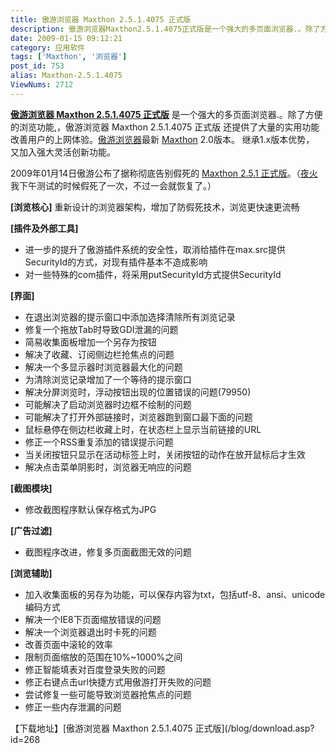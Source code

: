 ```yaml
---
title: 傲游浏览器 Maxthon 2.5.1.4075 正式版
description: 傲游浏览器Maxthon2.5.1.4075正式版是一个强大的多页面浏览器.。除了方便的浏览功能,，傲游浏览器Maxthon2.5.1.4075正式版还提供了大量的实用功能改善用户的上网体验。傲游浏览器最新Maxthon2.0版本。继承1.x版本优势，又加入强大灵活创新功能。2009年01月14日傲游公布了据称彻底告别假死的Maxthon2.5.1正式版。（夜火我下午测试的时候假死了一次，不过一会就恢复了。）
date: 2009-01-15 09:12:21
category: 应用软件
tags: ['Maxthon', '浏览器']
post_id: 753
alias: Maxthon-2.5.1.4075
ViewNums: 2712
---
```


[**傲游浏览器 Maxthon 2.5.1.4075 正式版**](/blog/maxthon-2514075) 是一个强大的多页面浏览器.。除了方便的浏览功能,，傲游浏览器 Maxthon 2.5.1.4075 正式版 还提供了大量的实用功能改善用户的上网体验。[傲游浏览器](/tags/Maxthon)最新 [Maxthon](/tags/Maxthon) 2.0版本。 继承1.x版本优势， 又加入强大灵活创新功能。

2009年01月14日傲游公布了据称彻底告别假死的 [Maxthon 2.5.1 正式版](/blog/maxthon-2514075)。（[夜火](/blog/)我下午测试的时候假死了一次，不过一会就恢复了。）

**[浏览核心]**
重新设计的浏览器架构，增加了防假死技术，浏览更快速更流畅

**[插件及外部工具]**

* 进一步的提升了傲游插件系统的安全性，取消给插件在max.src提供SecurityId的方式，对现有插件基本不造成影响
* 对一些特殊的com插件，将采用putSecurityId方式提供SecurityId

**[界面]**

* 在退出浏览器的提示窗口中添加选择清除所有浏览记录
* 修复一个拖放Tab时导致GDI泄漏的问题
* 简易收集面板增加一个另存为按钮
* 解决了收藏、订阅侧边栏抢焦点的问题
* 解决一个多显示器时浏览器最大化的问题
* 为清除浏览记录增加了一个等待的提示窗口
* 解决分屏浏览时，浮动按钮出现的位置错误的问题(79950)
* 可能解决了启动浏览器时边框不绘制的问题
* 可能解决了打开外部链接时，浏览器跑到窗口最下面的问题
* 鼠标悬停在侧边栏收藏上时，在状态栏上显示当前链接的URL
* 修正一个RSS重复添加的错误提示问题
* 当关闭按钮只显示在活动标签上时，关闭按钮的动作在放开鼠标后才生效
* 解决点击菜单阴影时，浏览器无响应的问题

**[截图模块]**

* 修改截图程序默认保存格式为JPG

**[广告过滤]**

* 截图程序改进，修复多页面截图无效的问题

**[浏览辅助]**

* 加入收集面板的另存为功能，可以保存内容为txt，包括utf-8、ansi、unicode编码方式
* 解决一个IE8下页面缩放错误的问题
* 解决一个浏览器退出时卡死的问题
* 改善页面中滚轮的效率
* 限制页面缩放的范围在10%~1000%之间
* 修正智能填表对百度登录失败的问题
* 修正右键点击url快捷方式用傲游打开失败的问题
* 尝试修复一些可能导致浏览器抢焦点的问题
* 修正一些内存泄漏的问题

【下载地址】[傲游浏览器 Maxthon 2.5.1.4075 正式版](/blog/download.asp?id=268

